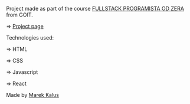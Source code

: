 Project made as part of the course [FULLSTACK PROGRAMISTA OD ZERA](https://goit.global/pl/courses/fullstackonline/?utm_source=main-site) from GOIT.

=> [Project page](https://marektg.github.io/goit-react-hw-04-hooks-images/)

Technologies used:

=> HTML

=> CSS

=> Javascript

=> React


Made by [Marek Kalus](www.linkedin.com/in/marek-kalus-61a240247)